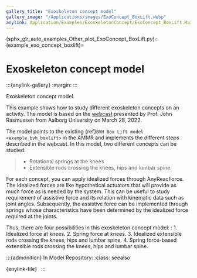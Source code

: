```yaml
---
gallery_title: "Exoskeleton concept model"
gallery_image: "/Applications/images/ExoConcept_BoxLift.webp"
anylink: Application/Examples/ExoskeletonConcept/ExoConcept_BoxLift.Main.any
---
```


(sphx_glr_auto_examples_Other_plot_ExoConcept_BoxLift.py)=
(example_exo_concept_boxlift)=
# Exoskeleton concept model

:::{anylink-gallery}
:margin:
:::


Exoskeleton concept model.

This example shows how to study different exoskeleton concepts on an activity. The model is
based on the [webcast](https://www.anybodytech.com/webcasts/simulation-driven-conceptual-design-of-exoskeletons/)
presented by Prof. John Rasmussen from Aalborg University on March 28, 2022.

The model points to the existing {ref}`BVH Box Lift model <example_bvh_boxlift>` in the AMMR and implements
the different steps described in the webcast. In this model, two different concepts can be studied:

> - Rotational springs at the knees
> - Extensible rods crossing the knees, hips and lumbar spine.

For each concept, you can apply idealized forces through AnyReacForce. The idealized
forces are like hypothetical actuators that will provide as much force as is needed by the system. This
can be useful to study requirement of assistive force and its relation with kinematic data such as joint
angles. Subsequently, the assistive force can be implemented through springs whose characteristics
have been determined by the idealized force required at the joints.

Thus, there are four possibilities in this exoskeleton concept model:
: 1. Idealized force at knees.
  2. Spring force at knees.
  3. Idealized extensible rods crossing the knees, hips and lumbar spine.
  4. Spring force-based extensible rods crossing the knees, hips and lumbar spine.


:::{admonition} In Model Repository:
:class: seealso

{anylink-file}` `
:::
